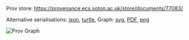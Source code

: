 
Prov store: https://provenance.ecs.soton.ac.uk/store/documents/77083/
	
Alternative serialisations: [json](https://provenance.ecs.soton.ac.uk/store/documents/77083.json), [turtle](https://provenance.ecs.soton.ac.uk/store/documents/77083.ttl), 
Graph: [svg](https://provenance.ecs.soton.ac.uk/store/documents/77083.svg), [PDF](https://provenance.ecs.soton.ac.uk/store/documents/77083.pdf), [png](https://provenance.ecs.soton.ac.uk/store/documents/77083.png)

![Prov Graph](https://provenance.ecs.soton.ac.uk/store/documents/77083.png)

		